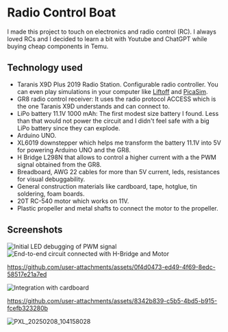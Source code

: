 # Radio Control Boat

I made this project to touch on electronics and radio control (RC). I always loved RCs and I decided to learn a bit with Youtube and ChatGPT while buying cheap components in Temu. 

## Technology used
- Taranis X9D Plus 2019 Radio Station. Configurable radio controller. You can even play simulations in your computer like [Liftoff]([url](https://store.steampowered.com/app/410340/Liftoff_FPV_Drone_Racing/)) and [PicaSim]([url](https://www.rowlhouse.co.uk/PicaSim/download.html)
  ).
- GR8 radio control receiver: It uses the radio protocol ACCESS which is the one Taranis X9D understands and can connect to.
- LiPo battery 11.1V 1000 mAh: The first modest size battery I found. Less than that would not power the circuit and I didn't feel safe with a big LiPo battery since they can explode.
- Arduino UNO.
- XL6019 downstepper which helps me transform the battery 11.1V into 5V for powering Arduino UNO and the GR8.
- H Bridge L298N that allows to control a higher current with a the PWM signal obtained from the GR8.
- Breadboard, AWG 22 cables for more than 5V current, leds, resistances for visual debuggability.
- General construction materials like cardboard, tape, hotglue, tin soldering, foam boards.
- 20T RC-540 motor which works on 11V.
- Plastic propeller and metal shafts to connect the motor to the propeller.

## Screenshots
![Initial LED debugging of PWM signal](https://github.com/user-attachments/assets/63078666-0e87-4369-9ec4-fcde386b3137)
![End-to-end circuit connected with H-Bridge and Motor](https://github.com/user-attachments/assets/02db7246-5d1b-4dd6-af83-71afd9cb8772)

https://github.com/user-attachments/assets/0f4d0473-ed49-4f69-8edc-58517e21a7ed

![Integration with cardboard](https://github.com/user-attachments/assets/5cefbb61-a889-41ac-a179-e1be578c43f5)

https://github.com/user-attachments/assets/8342b839-c5b5-4bd5-b915-fcefb323280b

![PXL_20250208_104158028](https://github.com/user-attachments/assets/c34349ed-802f-4275-b576-e5696bf6fb4c)
